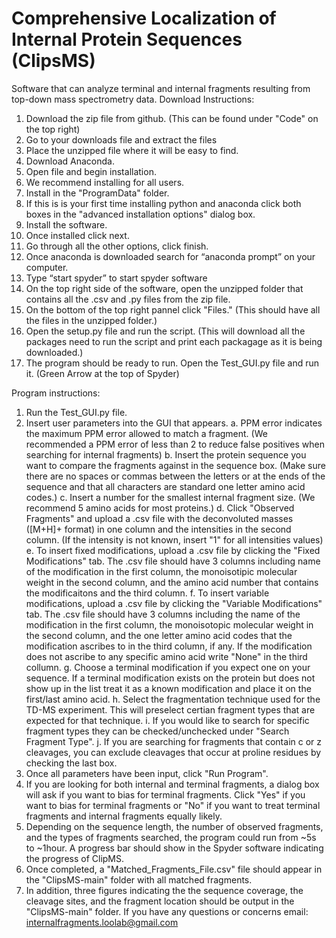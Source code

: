 # Comprehensive Localization of Internal Protein Sequences (ClipsMS)
Software that can analyze terminal and internal fragments resulting from top-down mass spectrometry data.
Download Instructions:
1.	Download the zip file from github. (This can be found under "Code" on the top right)
2.	Go to your downloads file and extract the files
3.	Place the unzipped file where it will be easy to find.
4.	Download Anaconda.
5.	Open file and begin installation. 
6.	We recommend installing for all users.
7.	Install in the "ProgramData" folder.
8.	If this is is your first time installing python and anaconda click both boxes in the "advanced installation options" dialog box.
9.	Install the software. 
10.	Once installed click next.
13.	Go through all the other options, click finish. 
14.	Once anaconda is downloaded search for “anaconda prompt” on your computer.
15.	Type “start spyder” to start spyder software
16.	On the top right side of the software, open the unzipped folder that contains all the .csv and .py files from the zip file.
17. On the bottom of the top right pannel click "Files." (This should have all the files in the unzipped folder.)
18.	Open the setup.py file and run the script. (This will download all the packages need to run the script and print each packagage as it is being downloaded.)
19.	The program should be ready to run. Open the Test_GUI.py file and run it. (Green Arrow at the top of Spyder)


Program instructions:
1. Run the Test_GUI.py file. 
2. Insert user parameters into the GUI that appears.
a.	PPM error indicates the maximum PPM error allowed to match a fragment. (We recommended a PPM error of less than 2 to reduce false positives when searching for internal fragments)
b.	Insert the protein sequence you want to compare the fragments against in the sequence box. (Make sure there are no spaces or commas between the letters or at the ends of the sequence and that all characters are standard one letter amino acid codes.)
c.	Insert a number for the smallest internal fragment size. (We recommend 5 amino acids for most proteins.)
d.	Click "Observed Fragments" and upload a .csv file with the deconvoluted masses ([M+H]+ format) in one column and the intensities in the second column. (If the intensity is not known, insert "1" for all intensities values)
e.	To insert fixed modifications, upload a .csv file by clicking the "Fixed Modifications" tab. The .csv file should have 3 columns including name of the modification in the first column, the monoisotipic molecular weight in the second column, and the amino acid number that contains the modificaitons and the third column.
f.	To insert variable modifications, upload a .csv file by clicking the "Variable Modifications" tab. The .csv file should have 3 columns including the name of the modification in the first column, the monoisotopic molecular weight in the second column, and the one letter amino acid codes that the modification ascribes to in the third column, if any. If the modification does not ascribe to any specific amino acid write "None" in the third collumn.
g.	Choose a terminal modification if you expect one on your sequence. If a terminal modification exists on the protein but does not show up in the list treat it as a known modification and place it on the first/last amino acid. 
h.	Select the fragmentation technique used for the TD-MS experiment. This will preselect certian fragment types that are expected for that technique.
i.	If you would like to search for specific fragment types they can be checked/unchecked under "Search Fragment Type".
j.	If you are searching for fragments that contain c or z cleavages, you can exclude cleavages that occur at proline residues by checking the last box. 
3. Once all parameters have been input, click "Run Program".
4. If you are looking for both internal and terminal fragments, a dialog box will ask if you want to bias for terminal fragments. Click "Yes" if you want to bias for terminal fragments or "No" if you want to treat terminal fragments and internal fragments equally likely.
5. Depending on the sequence length, the number of observed fragments, and the types of fragments searched, the program could run from ~5s to ~1hour. A progress bar should show in the Spyder software indicating the progress of ClipMS.
6. Once completed, a "Matched_Fragments_File.csv" file should appear in the "ClipsMS-main" folder with all matched fragments.
7. In addition, three figures indicating the the sequence coverage, the cleavage sites, and the fragment location should be output in the "ClipsMS-main" folder.
If you have any questions or concerns email: internalfragments.loolab@gmail.com
